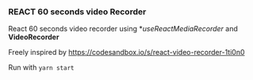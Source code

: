 ### REACT 60 seconds video Recorder

React 60 seconds video recorder using **useReactMediaRecorder* and **VideoRecorder**

Freely inspired by https://codesandbox.io/s/react-video-recorder-1ti0n0

Run with ``yarn start``

